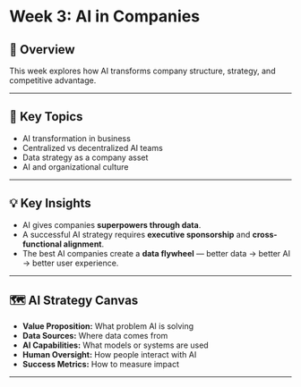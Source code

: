 # Week 3: AI in Companies

## 📘 Overview
This week explores how AI transforms company structure, strategy, and competitive advantage.

---

## 🧠 Key Topics
- AI transformation in business
- Centralized vs decentralized AI teams
- Data strategy as a company asset
- AI and organizational culture

---

## 💡 Key Insights
- AI gives companies **superpowers through data**.
- A successful AI strategy requires **executive sponsorship** and **cross-functional alignment**.
- The best AI companies create a **data flywheel** — better data → better AI → better user experience.

---

## 🗺️ AI Strategy Canvas
- **Value Proposition:** What problem AI is solving  
- **Data Sources:** Where data comes from  
- **AI Capabilities:** What models or systems are used  
- **Human Oversight:** How people interact with AI  
- **Success Metrics:** How to measure impact  

---
